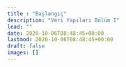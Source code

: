 ```yaml
---
title : "Başlangıç"
description: "Veri Yapıları Bölüm I"
lead: ""
date: 2020-10-06T08:48:45+00:00
lastmod: 2020-10-06T08:48:45+00:00
draft: false
images: []
---
```

